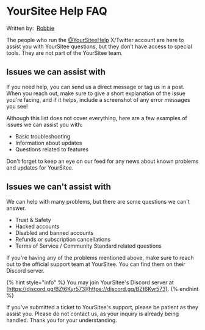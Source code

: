 # YourSitee Help FAQ

Written by: <img src="../.gitbook/assets/contributors/robskan (2).png" alt="" data-size="line"> [Robbie](../about/contributors.md#robskan)

The people who run the [@YourSiteeHelp](https://x.com/@YourSiteeHelp) X/Twitter account are here to assist you with YourSitee questions, but they don’t have access to special tools. They are not part of the YourSitee team.

## Issues we can assist with

If you need help, you can send us a direct message or tag us in a post. When you reach out, make sure to give a short explanation of the issue you're facing, and if it helps, include a screenshot of any error messages you see!

Although this list does not cover everything, here are a few examples of issues we can assist you with:

* Basic troubleshooting
* Information about updates
* Questions related to features

Don't forget to keep an eye on our feed for any news about known problems and updates for YourSitee.

## Issues we can't assist with

We can help with many problems, but there are some questions we can't answer.

* Trust & Safety
* Hacked accounts
* Disabled and banned accounts
* Refunds or subscription cancellations
* Terms of Service / Community Standard related questions

If you're having any of the problems mentioned above, make sure to reach out to the official support team at YourSitee. You can find them on their Discord server.

{% hint style="info" %}
You may join YourSitee's Discord server at [https://discord.gg/BZt6Kyr573](https://discord.gg/BZt6Kyr573).
{% endhint %}

If you've submitted a ticket to YourSitee's support, please be patient as they assist you. Please do not contact us, as your inquiry is already being handled. Thank you for your understanding.

